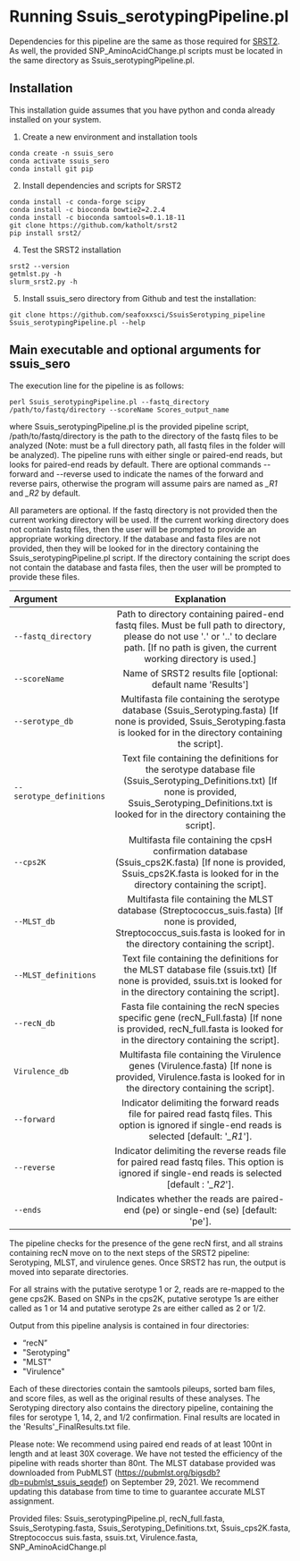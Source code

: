 # Running Ssuis_serotypingPipeline.pl
Dependencies for this pipeline are the same as those required for [SRST2](https://github.com/katholt/srst2). 
As well, the provided SNP_AminoAcidChange.pl scripts must be located in the same directory as Ssuis_serotypingPipeline.pl.

## Installation
This installation guide assumes that you have python and conda already installed on your system.

1. Create a new environment and installation tools
```
conda create -n ssuis_sero
conda activate ssuis_sero
conda install git pip
```

2. Install dependencies and scripts for SRST2
```
conda install -c conda-forge scipy
conda install -c bioconda bowtie2=2.2.4
conda install -c bioconda samtools=0.1.18-11
git clone https://github.com/katholt/srst2
pip install srst2/
```

4. Test the SRST2 installation
```
srst2 --version
getmlst.py -h
slurm_srst2.py -h
```

5. Install ssuis_sero directory from Github and test the installation:
```
git clone https://github.com/seafoxxsci/SsuisSerotyping_pipeline
Ssuis_serotypingPipeline.pl --help
```

## Main executable and optional arguments for ssuis_sero
The execution line for the pipeline is as follows:
```
perl Ssuis_serotypingPipeline.pl --fastq_directory /path/to/fastq/directory --scoreName Scores_output_name
```

where Ssuis_serotypingPipeline.pl is the provided pipeline script, /path/to/fastq/directory is the path to the directory of the fastq files to be analyzed (Note: must be a full directory path, all fastq files in the folder will be analyzed). The pipeline runs with either single or paired-end reads, but looks for paired-end reads by default. There are optional commands --forward and --reverse used to indicate the names of the forward and reverse pairs, otherwise the program will assume pairs are named as *_R1* and *_R2* by default.

All parameters are optional.  If the fastq directory is not provided then the current working directory will be used.  If the current working directory does not contain fastq files, then the user will be prompted to provide an appropriate working directory.  If the database and fasta files are not provided, then they will be looked for in the directory containing the Ssuis_serotypingPipeline.pl script.  If the directory containing the script does not contain the database and fasta files, then the user will be prompted to provide these files.

| Argument | Explanation |
|:-----|:------:|
|`--fastq_directory`      |Path to directory containing paired-end fastq files. Must be full path to directory, please do not use '.' or '..' to declare path. [If no path is given, the current working directory is used.]|
|`--scoreName`            |Name of SRST2 results file [optional: default name 'Results']|
|`--serotype_db`          |Multifasta file containing the serotype database (Ssuis_Serotyping.fasta) [If none is provided, Ssuis_Serotyping.fasta is looked for in the directory containing the script].|
|`--serotype_definitions` |Text file containing the definitions for the serotype database file (Ssuis_Serotyping_Definitions.txt) [If none is provided, Ssuis_Serotyping_Definitions.txt is looked for in the directory containing the script].|
|`--cps2K`                |Multifasta file containing the cpsH confirmation database (Ssuis_cps2K.fasta) [If none is provided, Ssuis_cps2K.fasta is looked for in the directory containing the script].|
|`--MLST_db`              |Multifasta file containing the MLST database (Streptococcus_suis.fasta) [If none is provided, Streptococcus_suis.fasta is looked for in the directory containing the script].|
|`--MLST_definitions`     |Text file containing the definitions for the MLST database file (ssuis.txt) [If none is provided, ssuis.txt is looked for in the directory containing the script].|
|`--recN_db`              |Fasta file containing the recN species specific gene (recN_Full.fasta) [If none is provided, recN_full.fasta is looked for in the directory containing the script].|
|`Virulence_db`		        |Multifasta file containing the Virulence genes (Virulence.fasta) [If none is provided, Virulence.fasta is looked for in the directory containing the script].|
|`--forward`              |Indicator delimiting the forward reads file for paired read fastq files. This option is ignored if single-end reads is selected [default: '*_R1*'].|
|`--reverse`              |Indicator delimiting the reverse reads file for paired read fastq files. This option is ignored if single-end reads is selected [default : '*_R2*'].|
|`--ends`			            |Indicates whether the reads are paired-end (pe) or single-end (se) [default: 'pe'].|

The pipeline checks for the presence of the gene recN first, and all strains containing recN move on to the next steps of the SRST2 pipeline: Serotyping, MLST, and virulence genes. Once SRST2 has run, the output is moved into separate directories.  

For all strains with the putative serotype 1 or 2, reads are re-mapped to the gene cps2K.  Based on SNPs in the cps2K, putative serotype 1s are either called as 1 or 14 and putative serotype 2s are either called as 2 or 1/2. 

Output from this pipeline analysis is contained in four directories:
- “recN”
- "Serotyping"
- "MLST"
- "Virulence" 

Each of these directories contain the samtools pileups, sorted bam files, and score files, as well as the original results of these analyses.  The Serotyping directory also contains the directory pipeline, containing the files for serotype 1, 14, 2, and 1/2 confirmation.  Final results are located in the 'Results'_FinalResults.txt file.

Please note: We recommend using paired end reads of at least 100nt in length and at least 30X coverage. We have not tested the efficiency of the pipeline with reads shorter than 80nt.
The MLST database provided was downloaded from PubMLST (https://pubmlst.org/bigsdb?db=pubmlst_ssuis_seqdef) on September 29, 2021.  We recommend updating this database from time to time to guarantee accurate MLST assignment.

Provided files: Ssuis_serotypingPipeline.pl, recN_full.fasta, Ssuis_Serotyping.fasta, Ssuis_Serotyping_Definitions.txt, Ssuis_cps2K.fasta, Streptococcus suis.fasta, ssuis.txt, Virulence.fasta, SNP_AminoAcidChange.pl